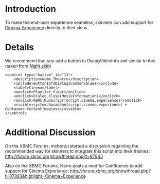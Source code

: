 # Introduction #
To make the end-user experience seamless, skinners can add support for [Cinema Experience](CinemaExperienceIntro.md) directly to their skins.


# Details #
We recommend that you add a button to DialogVideoInfo.xml similar to this (taken from [Night skin](http://forum.xbmc.org/showthread.php?t=82628))

```
<control type="button" id="13">
    <description>Home Theatre</description>
    <include>ButtonInfoDialogsCommonValues</include>
    <label>Cinema</label>
    <onclick>Playlist.Clear</onclick>
    <onclick>Dialog.Close(MovieInformation)</onclick>
    <onclick>XBMC.RunScript(script.cinema.experience)</onclick>
    <visible>system.hasaddon(script.cinema.experience) + Container.Content(movies)</visible>
</control>
```

# Additional Discussion #
On the XBMC Forums, mcborzu started a discussion regarding the recommended way for skinners to integrate this script into their themes: http://forum.xbmc.org/showthread.php?t=87945

Also on the XBMC Forums, Harro posts a mod for Confluence to add support for Cinema Experience: http://forum.xbmc.org/showthread.php?t=87883&highlight=Cinema+Experience